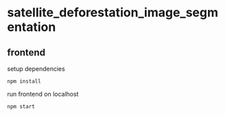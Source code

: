# satellite_deforestation_image_segmentation

## frontend

setup dependencies

`npm install`

run frontend on localhost

`npm start`